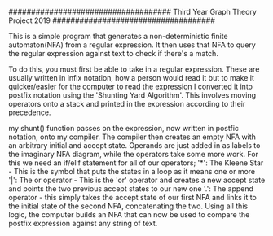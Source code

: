 ####################################
Third Year Graph Theory Project 2019
####################################

This is a simple program that generates a non-deterministic finite automaton(NFA) from a regular expression. It then uses that NFA to query the regular expression against text to check if there's a match.

To do this, you must first be able to take in a regular expression. These are usually written in infix notation, how a person would read it but to make it quicker/easier for the computer to read the expression I converted it into postfix notation using the 'Shunting Yard Algorithm'. This involves moving operators onto a stack and printed in the expression according to their precedence.

my shunt() function passes on the expression, now written in postfic notation, onto my compiler. The compiler then creates an empty NFA with an arbitrary initial and accept state. Operands are just added in as labels to the imaginary NFA diagram, while the operators take some more work. For this we need an if/elif statement for all of our operators; 
'*': The Kleene Star - This is the symbol that puts the states in a loop as it means one or more
'|': The or operator - This is the 'or' operator and creates a new accept state and points the two previous accept states to our new one
'.': The append operator - this simply takes the accept state of our first NFA and links it to the initial state of the second NFA, concatenating the two.
Using all this logic, the computer builds an NFA that can now be used to compare the postfix expression against any string of text.
